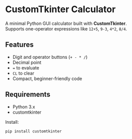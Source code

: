 # CustomTkinter Calculator

A minimal Python GUI calculator built with **CustomTkinter**.  
Supports one-operator expressions like `12+5`, `9-3`, `4*2`, `8/4`.

## Features
- Digit and operator buttons (`+ - * /`)
- Decimal point
- `=` to evaluate
- `CL` to clear
- Compact, beginner-friendly code

## Requirements
- Python 3.x
- customtkinter

Install:
```bash
pip install customtkinter
